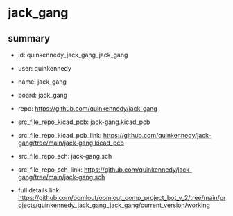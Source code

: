 # jack_gang
 
## summary 
* id: quinkennedy_jack_gang_jack_gang
* user: quinkennedy
* name: jack_gang
* board: jack_gang
* repo: https://github.com/quinkennedy/jack-gang
* src_file_repo_kicad_pcb: jack-gang.kicad_pcb
* src_file_repo_kicad_pcb_link: https://github.com/quinkennedy/jack-gang/tree/main/jack-gang.kicad_pcb


* src_file_repo_sch: jack-gang.sch
* src_file_repo_sch_link: https://github.com/quinkennedy/jack-gang/tree/main/jack-gang.sch
* full details link: https://github.com/oomlout/oomlout_oomp_project_bot_v_2/tree/main/projects/quinkennedy_jack_gang_jack_gang/current_version/working  







